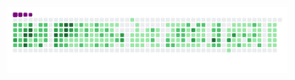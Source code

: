 ![snake gif](https://github.com/flaviamuntean/flaviamuntean/blob/output/github-contribution-grid-snake.gif)
